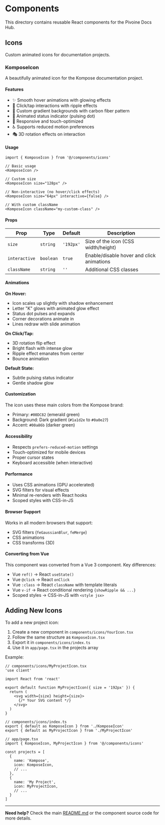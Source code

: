# Components

This directory contains reusable React components for the Pivoine Docs Hub.

## Icons

Custom animated icons for documentation projects.

### KomposeIcon

A beautifully animated icon for the Kompose documentation project.

#### Features
- ✨ Smooth hover animations with glowing effects
- 🎯 Click/tap interactions with ripple effects
- 🎨 Custom gradient backgrounds with carbon fiber pattern
- 💫 Animated status indicator (pulsing dot)
- 📱 Responsive and touch-optimized
- ♿ Supports reduced motion preferences
- 🎭 3D rotation effects on interaction

#### Usage

```tsx
import { KomposeIcon } from '@/components/icons'

// Basic usage
<KomposeIcon />

// Custom size
<KomposeIcon size="128px" />

// Non-interactive (no hover/click effects)
<KomposeIcon size="64px" interactive={false} />

// With custom className
<KomposeIcon className="my-custom-class" />
```

#### Props

| Prop | Type | Default | Description |
|------|------|---------|-------------|
| `size` | `string` | `'192px'` | Size of the icon (CSS width/height) |
| `interactive` | `boolean` | `true` | Enable/disable hover and click animations |
| `className` | `string` | `''` | Additional CSS classes |

#### Animations

**On Hover:**
- Icon scales up slightly with shadow enhancement
- Letter "K" glows with animated glow effect
- Status dot pulses and expands
- Corner decorations animate in
- Lines redraw with slide animation

**On Click/Tap:**
- 3D rotation flip effect
- Bright flash with intense glow
- Ripple effect emanates from center
- Bounce animation

**Default State:**
- Subtle pulsing status indicator
- Gentle shadow glow

#### Customization

The icon uses these main colors from the Kompose brand:
- Primary: `#00DC82` (emerald green)
- Background: Dark gradient (`#1a1d2e` to `#0a0e27`)
- Accent: `#00a86b` (darker green)

#### Accessibility

- Respects `prefers-reduced-motion` settings
- Touch-optimized for mobile devices
- Proper cursor states
- Keyboard accessible (when interactive)

#### Performance

- Uses CSS animations (GPU accelerated)
- SVG filters for visual effects
- Minimal re-renders with React hooks
- Scoped styles with CSS-in-JS

#### Browser Support

Works in all modern browsers that support:
- SVG filters (`feGaussianBlur`, `feMerge`)
- CSS animations
- CSS transforms (3D)

#### Converting from Vue

This component was converted from a Vue 3 component. Key differences:
- Vue `ref()` → React `useState()`
- Vue `@click` → React `onClick`
- Vue `:class` → React `className` with template literals
- Vue `v-if` → React conditional rendering `{showRipple && ...}`
- Scoped styles → CSS-in-JS with `<style jsx>`

## Adding New Icons

To add a new project icon:

1. Create a new component in `components/icons/YourIcon.tsx`
2. Follow the same structure as `KomposeIcon.tsx`
3. Export it in `components/icons/index.ts`
4. Use it in `app/page.tsx` in the projects array

Example:
```tsx
// components/icons/MyProjectIcon.tsx
'use client'

import React from 'react'

export default function MyProjectIcon({ size = '192px' }) {
  return (
    <svg width={size} height={size}>
      {/* Your SVG content */}
    </svg>
  )
}
```

```tsx
// components/icons/index.ts
export { default as KomposeIcon } from './KomposeIcon'
export { default as MyProjectIcon } from './MyProjectIcon'
```

```tsx
// app/page.tsx
import { KomposeIcon, MyProjectIcon } from '@/components/icons'

const projects = [
  {
    name: 'Kompose',
    icon: KomposeIcon,
    // ...
  },
  {
    name: 'My Project',
    icon: MyProjectIcon,
    // ...
  }
]
```

---

**Need help?** Check the main [README.md](../README.md) or the component source code for more details.
